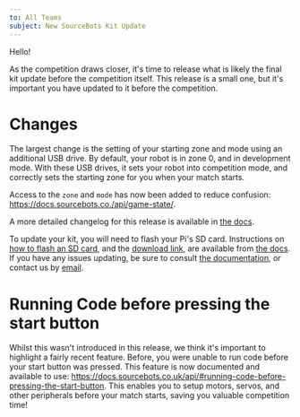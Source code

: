 ```yaml
---
to: All Teams
subject: New SourceBots Kit Update
---
```


Hello!

As the competition draws closer, it's time to release what is likely the final kit update before the competition itself. This release is a small one, but it's important you have updated to it before the competition.

# Changes
The largest change is the setting of your starting zone and mode using an additional USB drive. By default, your robot is in zone 0, and in development mode. With these USB drives, it sets your robot into competition mode, and correctly sets the starting zone for you when your match starts.

Access to the `zone` and `mode` has now been added to reduce confusion: https://docs.sourcebots.co./api/game-state/.

A more detailed changelog for this release is available in [the docs][dl-link].

To update your kit, you will need to flash your Pi's SD card. Instructions on [how to flash an SD card][sd-card-flashing], and the [download link][dl-link], are available from [the docs][updating-pi]. If you have any issues updating, be sure to consult [the documentation][docs], or contact us by [email][techsupport].

# Running Code before pressing the start button
Whilst this wasn't introduced in this release, we think it's important to highlight a fairly recent feature. Before, you were unable to run code before your start button was pressed. This feature is now documented and available to use: https://docs.sourcebots.co.uk/api/#running-code-before-pressing-the-start-button. This enables you to setup motors, servos, and other peripherals before your match starts, saving you valuable competition time!

[sd-card-flashing]: https://docs.sourcebots.co.uk/kit/pi/sd-card/
[dl-link]: https://docs.sourcebots.co.uk/updates/2018-03/
[updating-pi]: https://docs.sourcebots.co.uk/kit/pi/#updating-your-pi
[techsupport]: mailto:techsupport@sourcebots.co.uk
[docs]: https://docs.sourcebots.co.uk/
